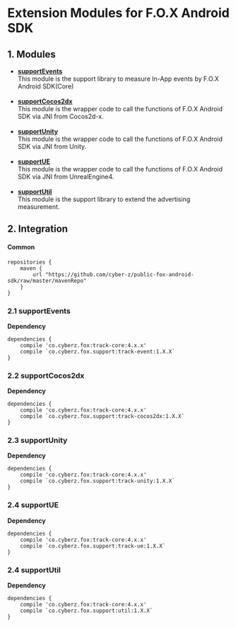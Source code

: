# Extension Modules for F.O.X Android SDK

## 1. Modules

* **[supportEvents](#supportevents)**<br>This module is the support library to measure In-App events by F.O.X Android SDK(Core)
<br><br>
* **[supportCocos2dx](#supportcocos2dx)**<br>This module is the wrapper code to call the functions of F.O.X Android SDK via JNI from Cocos2d-x.
<br><br>
* **[supportUnity](#supportunity)**<br>This module is the wrapper code to call the functions of F.O.X Android SDK via JNI from Unity.
<br><br>
* **[supportUE](#supportue)**<br>This module is the wrapper code to call the functions of F.O.X Android SDK via JNI from UnrealEngine4.
<br><br>
* **[supportUtil](#supportutil)**<br>This module is the support library to extend the advertising measurement.

## 2. Integration

#### **Common**

```
repositories {
    maven {
        url "https://github.com/cyber-z/public-fox-android-sdk/raw/master/mavenRepo"
    }
}
```

<div id="supportevents"></div>

### 2.1 supportEvents

**Dependency**
```
dependencies {
    compile 'co.cyberz.fox:track-core:4.x.x'
    compile `co.cyberz.fox.support:track-event:1.X.X`
}
```

<div id="supportcocos2dx"></div>

### 2.2 supportCocos2dx

**Dependency**
```
dependencies {
    compile 'co.cyberz.fox:track-core:4.x.x'
    compile `co.cyberz.fox.support:track-cocos2dx:1.X.X`
}
```

<div id="supportunity"></div>

### 2.3 supportUnity

**Dependency**
```
dependencies {
    compile 'co.cyberz.fox:track-core:4.x.x'
    compile `co.cyberz.fox.support:track-unity:1.X.X`
}
```

<div id="supportue"></div>

### 2.4 supportUE

**Dependency**
```
dependencies {
    compile 'co.cyberz.fox:track-core:4.x.x'
    compile `co.cyberz.fox.support:track-ue:1.X.X`
}
```

<div id="supportutil"></div>

### 2.4 supportUtil

**Dependency**
```
dependencies {
    compile 'co.cyberz.fox:track-core:4.x.x'
    compile `co.cyberz.fox.support:util:1.X.X`
}
```